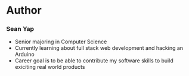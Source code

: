 # Author

### Sean Yap
- Senior majoring in Computer Science
- Currently learning about full stack web development and hacking an Arduino
- Career goal is to be able to contribute my software skills to build exiciting real world products

